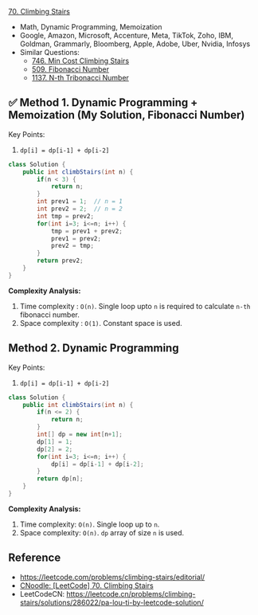 [70. Climbing Stairs](https://leetcode.com/problems/climbing-stairs/)

* Math, Dynamic Programming, Memoization
* Google, Amazon, Microsoft, Accenture, Meta, TikTok, Zoho, IBM, Goldman, Grammarly, Bloomberg, Apple, Adobe, Uber, Nvidia, Infosys
* Similar Questions:
    * [746. Min Cost Climbing Stairs](https://leetcode.com/problems/min-cost-climbing-stairs/)
    * [509. Fibonacci Number](https://leetcode.com/problems/fibonacci-number/)
    * [1137. N-th Tribonacci Number](https://leetcode.com/problems/n-th-tribonacci-number/)


## ✅ Method 1. Dynamic Programming + Memoization (My Solution, Fibonacci Number)
Key Points:
1. `dp[i] = dp[i-1] + dp[i-2]`

```java
class Solution {
    public int climbStairs(int n) {
        if(n < 3) {
            return n;
        }
        int prev1 = 1;  // n = 1
        int prev2 = 2;  // n = 2
        int tmp = prev2;
        for(int i=3; i<=n; i++) {
            tmp = prev1 + prev2;
            prev1 = prev2;
            prev2 = tmp;
        }
        return prev2;
    }
}
```
**Complexity Analysis:**
1. Time complexity : `O(n)`. Single loop upto `n` is required to calculate `n-th` fibonacci number.
2. Space complexity : `O(1)`. Constant space is used. 
    
    
## Method 2. Dynamic Programming
Key Points:
1. `dp[i] = dp[i-1] + dp[i-2]`
```java
class Solution {
    public int climbStairs(int n) {
        if(n <= 2) {
            return n;
        }
        int[] dp = new int[n+1];
        dp[1] = 1;
        dp[2] = 2;
        for(int i=3; i<=n; i++) {
            dp[i] = dp[i-1] + dp[i-2];
        }
        return dp[n];
    }
}
```
**Complexity Analysis:**
1. Time complexity: `O(n)`. Single loop up to `n`.
2. Space complexity: `O(n)`. `dp` array of size `n` is used.


## Reference
* https://leetcode.com/problems/climbing-stairs/editorial/
* [CNoodle: [LeetCode] 70. Climbing Stairs](https://www.cnblogs.com/cnoodle/p/12302104.html)
* LeetCodeCN: https://leetcode.cn/problems/climbing-stairs/solutions/286022/pa-lou-ti-by-leetcode-solution/